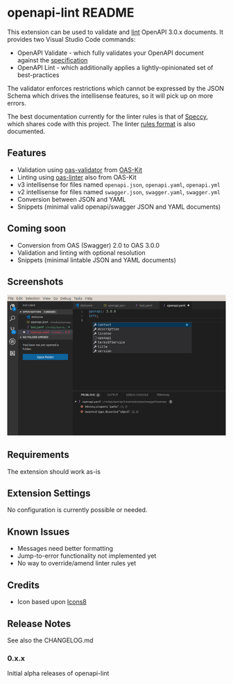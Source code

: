 # openapi-lint README

This extension can be used to validate and [lint](https://en.wikipedia.org/wiki/Lint_(software)) OpenAPI 3.0.x documents. It provides two Visual Studio Code commands:

* OpenAPI Validate - which fully validates your OpenAPI document against the [specification](https://github.com/OAI/OpenAPI-Specification/blob/master/versions/3.0.1.md)
* OpenAPI Lint - which additionally applies a lightly-opinionated set of best-practices

The validator enforces restrictions which cannot be expressed by the JSON Schema which drives the intellisense features, so it will pick up on more errors.

The best documentation currently for the linter rules is that of [Speccy](http://speccy.io/rules/), which shares code with this project. The linter [rules format](https://mermade.github.io/oas-kit/linter-rules.html) is also documented.

## Features

* Validation using [oas-validator](https://github.com/Mermade/oas-kit/tree/master/packages/oas-validator) from [OAS-Kit](https://mermade.github.io/oas-kit/)
* Linting using [oas-linter](https://github.com/Mermade/oas-kit/tree/master/packages/oas-validator) also from OAS-Kit
* v3 intellisense for files named `openapi.json`, `openapi.yaml`, `openapi.yml`
* v2 intellisense for files named `swagger.json`, `swagger.yaml`, `swagger.yml`
* Conversion between JSON and YAML
* Snippets (minimal valid openapi/swagger JSON and YAML documents)

## Coming soon

* Conversion from OAS (Swagger) 2.0 to OAS 3.0.0
* Validation and linting with optional resolution
* Snippets (minimal lintable JSON and YAML documents)

## Screenshots

![screenshot](./images/vscode-lint.png)

## Requirements

The extension should work as-is

## Extension Settings

No configuration is currently possible or needed.

## Known Issues

* Messages need better formatting
* Jump-to-error functionality not implemented yet
* No way to override/amend linter rules yet

## Credits

* Icon based upon [Icons8](http://icons8.com/)

## Release Notes

See also the CHANGELOG.md

### 0.x.x

Initial alpha releases of openapi-lint
